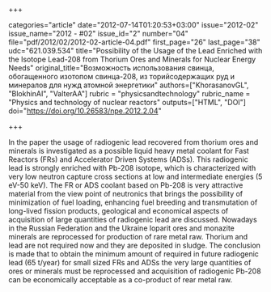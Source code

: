 +++

categories="article"
date="2012-07-14T01:20:53+03:00"
issue="2012-02"
issue_name="2012 - #02"
issue_id="2"
number="04"
file="pdf/2012/02/2012-02-article-04.pdf"
first_page="26"
last_page="38"
udc="621.039.534"
title="Possibility of the Usage of the Lead Enriched with the Isotope Lead-208 from Thorium Ores and Minerals for Nuclear Energy Needs"
original_title="Возможность использования свинца, обогащенного изотопом свинца-208, из торийсодержащих руд и минералов для нужд атомной энергетики"
authors=["KhorasanovGL", "BlokhinAI", "ValterAA"]
rubric = "physicsandtechnology"
rubric_name = "Physics and technology of nuclear reactors"
outputs=["HTML", "DOI"]
doi="https://doi.org/10.26583/npe.2012.2.04"

+++

In the paper the usage of radiogenic lead recovered from thorium ores and minerals is investigated as a possible liquid heavy metal coolant for Fast Reactors (FRs) and Accelerator Driven Systems (ADSs). This radiogenic lead is strongly enriched with Pb-208 isotope, which is characterized with very low neutron capture cross sections at low and intermediate energies (5 eV-50 keV). The FR or ADS coolant based on Pb-208 is very attractive material from the view point of neutronics that brings the possibility of minimization of fuel loading, enhancing fuel breeding and transmutation of long-lived fission products, geological and economical aspects of acquisition of large quantities of radiogenic lead are discussed. Nowadays in the Russian Federation and the Ukraine loparit ores and monazite minerals are reprocessed for production of rаre metal raw. Thorium and lead are not required now and they are deposited in sludge. The conclusion is made that to obtain the minimum amount of required in future radiogenic lead (65 t/year) for small sized FRs and ADSs the very large quantities of ores or minerals must be reprocessed and acquisition of radiogenic Pb-208 can be economically acceptable as a co-product of rear metal raw.